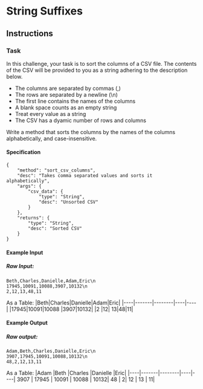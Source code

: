 # String Suffixes


## Instructions
### Task

In this challenge, your task is to sort the columns of a CSV file. The contents of the CSV will be provided to you as a string adhering to the description below.

- The columns are separated by commas (,)
- The rows are separated by a newline (\n)
- The first line contains the names of the columns
- A blank space counts as an empty string
- Treat every value as a string
- The CSV has a dyamic number of rows and columns

Write a method that sorts the columns by the names of the columns alphabetically, and case-insensitive.

#### Specification
```
{
    "method": "sort_csv_columns",
    "desc": "Takes comma separated values and sorts it alphabetically",
    "args": {
        "csv_data": {
            "type": "String", 
            "desc": "Unsorted CSV"
        }
    },
    "returns": {
        "type": "String", 
        "desc": "Sorted CSV"
    }
}
```

#### Example Input

##### Raw Input:
```
Beth,Charles,Danielle,Adam,Eric\n
17945,10091,10088,3907,10132\n
2,12,13,48,11
```

As a Table:
|Beth|Charles|Danielle|Adam|Eric|
|----|-------|--------|----|----|
|17945|10091|10088 |3907|10132|
|2 |12|	13|48|11|

#### Example Output

##### Raw output:
```
Adam,Beth,Charles,Danielle,Eric\n
3907,17945,10091,10088,10132\n
48,2,12,13,11
```

As a Table:
|Adam 	|Beth 	|Charles 	|Danielle 	|Eric|
|----|-------|--------|----|----|
3907 |	17945 |	10091 |	10088 |	10132|
48 |	2| 	12 |	13 |	11|
